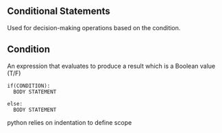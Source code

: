 ## Conditional Statements
Used for decision-making operations based on the condition.

## Condition 
An expression that evaluates to produce a result which is a Boolean value (T/F) 

```phython
if(CONDITION): 
  BODY STATEMENT
  
else: 
  BODY STATEMENT
```
python relies on indentation to define scope
